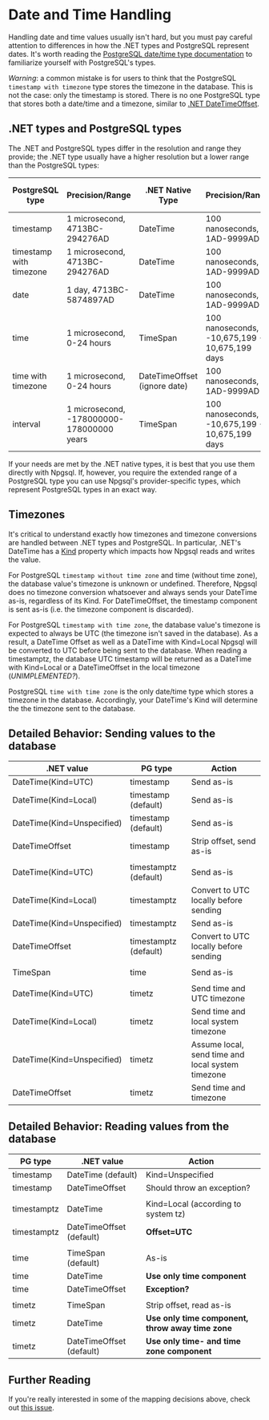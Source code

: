 # Date and Time Handling

Handling date and time values usually isn't hard, but you must pay careful attention to differences in how the .NET types and PostgreSQL represent dates.
It's worth reading the [PostgreSQL date/time type documentation](http://www.postgresql.org/docs/current/static/datatype-datetime.html) to familiarize
yourself with PostgreSQL's types.

*Warning*: a common mistake is for users to think that the PostgreSQL `timestamp with timezone` type stores the timezone in the database.
This is not the case: only the timestamp is stored. There is no one PostgreSQL type that stores both a date/time and a timezone,
similar to [.NET DateTimeOffset](https://msdn.microsoft.com/en-us/library/system.datetimeoffset(v=vs.110).aspx).

## .NET types and PostgreSQL types

The .NET and PostgreSQL types differ in the resolution and range they provide;
the .NET type usually have a higher resolution but a lower range than the PostgreSQL types:

PostgreSQL type         | Precision/Range                           | .NET Native Type             | Precision/Range                                | Npgsql .NET Provider-Specific Type
------------------------|-------------------------------------------|------------------------------|------------------------------------------------|-----------------------------------
timestamp               | 1 microsecond, 4713BC-294276AD            | DateTime                     | 100 nanoseconds, 1AD-9999AD                    | NpgsqlDateTime
timestamp with timezone | 1 microsecond, 4713BC-294276AD            | DateTime                     | 100 nanoseconds, 1AD-9999AD                    | NpgsqlDateTime
date                    | 1 day, 4713BC-5874897AD                   | DateTime                     | 100 nanoseconds, 1AD-9999AD                    | NpgsqlDate
time                    | 1 microsecond, 0-24 hours                 | TimeSpan                     | 100 nanoseconds, -10,675,199 - 10,675,199 days | N/A
time with timezone      | 1 microsecond, 0-24 hours                 | DateTimeOffset (ignore date) | 100 nanoseconds, 1AD-9999AD                    | N/A
interval                | 1 microsecond, -178000000-178000000 years | TimeSpan                     | 100 nanoseconds, -10,675,199 - 10,675,199 days | NpgsqlTimeSpan

If your needs are met by the .NET native types, it is best that you use them directly with Npgsql.
If, however, you require the extended range of a PostgreSQL type you can use Npgsql's provider-specific types, which represent PostgreSQL types in an exact way.

## Timezones

It's critical to understand exactly how timezones and timezone conversions are handled between .NET types and PostgreSQL.
In particular, .NET's DateTime has a [Kind](https://msdn.microsoft.com/en-us/library/system.datetime.kind(v=vs.110).aspx) property which impacts how
Npgsql reads and writes the value.

For PostgreSQL `timestamp without time zone` and time (without time zone), the database value's timezone is unknown or undefined.
Therefore, Npgsql does no timezone conversion whatsoever and always sends your DateTime as-is, regardless of its Kind.
For DateTimeOffset, the timestamp component is sent as-is (i.e. the timezone component is discarded).

For PostgreSQL `timestamp with time zone`, the database value's timezone is expected to always be UTC (the timezone isn't saved in the database).
As a result, a DateTime Offset as well as a DateTime with Kind=Local Npgsql will be converted to UTC before being sent to the database.
When reading a timestamptz, the database UTC timestamp will be returned as a DateTime with Kind=Local or a DateTimeOffset in the local timezone (*UNIMPLEMENTED?*).

PostgreSQL `time with time zone` is the only date/time type which stores a timezone in the database.
Accordingly, your DateTime's Kind will determine the the timezone sent to the database.

## Detailed Behavior: Sending values to the database

.NET value                 | PG type               | Action
---------------------------|-----------------------|--------------------------------------------------
DateTime(Kind=UTC)         | timestamp             | Send as-is
DateTime(Kind=Local)       | timestamp (default)   | Send as-is
DateTime(Kind=Unspecified) | timestamp (default)   | Send as-is
DateTimeOffset             | timestamp             | Strip offset, send as-is
                           |                       |
DateTime(Kind=UTC)         | timestamptz (default) | Send as-is
DateTime(Kind=Local)       | timestamptz           | Convert to UTC locally before sending
DateTime(Kind=Unspecified) | timestamptz           | Send as-is
DateTimeOffset             | timestamptz (default) | Convert to UTC locally before sending
                           |                       |
TimeSpan                   | time                  | Send as-is
                           |                       |
DateTime(Kind=UTC)         | timetz                | Send time and UTC timezone
DateTime(Kind=Local)       | timetz                | Send time and local system timezone
DateTime(Kind=Unspecified) | timetz                | Assume local, send time and local system timezone
DateTimeOffset             | timetz                | Send time and timezone

## Detailed Behavior: Reading values from the database

PG type     | .NET value               | Action
------------|--------------------------|--------------------------------------------------
timestamp   | DateTime (default)       | Kind=Unspecified
timestamp   | DateTimeOffset           | Should throw an exception?
            |                          |
timestamptz | DateTime                 | Kind=Local (according to system tz)
timestamptz | DateTimeOffset (default) | **Offset=UTC**
            |                          |
time        | TimeSpan (default)       | As-is
time        | DateTime                 | **Use only time component**
time        | DateTimeOffset           | **Exception?**
            |                          |
timetz      | TimeSpan                 | Strip offset, read as-is
timetz      | DateTime                 | **Use only time component, throw away time zone**
timetz      | DateTimeOffset (default) | **Use only time- and time zone component**

## Further Reading

If you're really interested in some of the mapping decisions above, check out [this issue](https://github.com/npgsql/npgsql/issues/347).

